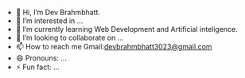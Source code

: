 - 👋 Hi, I’m Dev Brahmbhatt.
- 👀 I’m interested in ...
- 🌱 I’m currently learning Web Development and Artificial inteligence.
- 💞️ I’m looking to collaborate on ...
- 📫 How to reach me Gmail:devbrahmbhatt3023@gmail.com
- 😄 Pronouns: ...
- ⚡ Fun fact: ...

<!---
unknowndamon/unknowndamon is a ✨ special ✨ repository because its `README.md` (this file) appears on your GitHub profile.
You can click the Preview link to take a look at your changes.
--->
